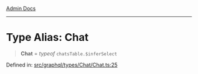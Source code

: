 [Admin Docs](/)

***

# Type Alias: Chat

> **Chat** = *typeof* `chatsTable.$inferSelect`

Defined in: [src/graphql/types/Chat/Chat.ts:25](https://github.com/Sourya07/talawa-api/blob/583d62db9438de398bb9012a4a2617e2cb268b08/src/graphql/types/Chat/Chat.ts#L25)
